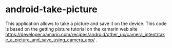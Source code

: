 # android-take-picture
This application allows to take a picture and save it on the device.
This code is based on the getting pisture tutorial on the xamarin web site https://developer.xamarin.com/recipes/android/other_ux/camera_intent/take_a_picture_and_save_using_camera_app/ .
